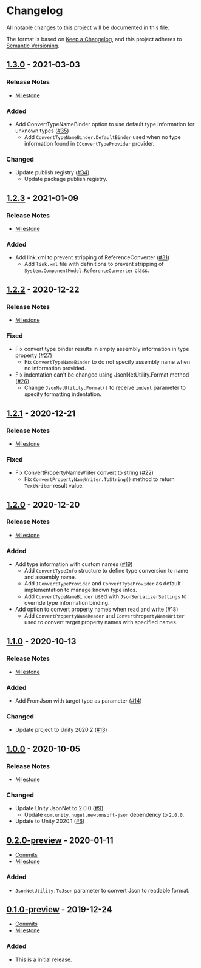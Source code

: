 # Changelog

All notable changes to this project will be documented in this file.

The format is based on [Keep a Changelog](https://keepachangelog.com/en/1.0.0/),
and this project adheres to [Semantic Versioning](https://semver.org/spec/v2.0.0.html).

## [1.3.0](https://github.com/unity-game-framework/ugf-jsonnet/releases/tag/1.3.0) - 2021-03-03  

### Release Notes

- [Milestone](https://github.com/unity-game-framework/ugf-jsonnet/milestone/9?closed=1)  
    

### Added

- Add ConvertTypeNameBinder option to use default type information for unknown types ([#35](https://github.com/unity-game-framework/ugf-jsonnet/pull/35))  
    - Add `ConvertTypeNameBinder.DefaultBinder` used when no type information found in `IConvertTypeProvider` provider.

### Changed

- Update publish registry ([#34](https://github.com/unity-game-framework/ugf-jsonnet/pull/34))  
    - Update package publish registry.

## [1.2.3](https://github.com/unity-game-framework/ugf-jsonnet/releases/tag/1.2.3) - 2021-01-09  

### Release Notes

- [Milestone](https://github.com/unity-game-framework/ugf-jsonnet/milestone/8?closed=1)  
    

### Added

- Add link.xml to prevent stripping of ReferenceConverter ([#31](https://github.com/unity-game-framework/ugf-jsonnet/pull/31))  
    - Add `link.xml` file with definitions to prevent stripping of `System.ComponentModel.ReferenceConverter` class.

## [1.2.2](https://github.com/unity-game-framework/ugf-jsonnet/releases/tag/1.2.2) - 2020-12-22  

### Release Notes

- [Milestone](https://github.com/unity-game-framework/ugf-jsonnet/milestone/7?closed=1)  
    

### Fixed

- Fix convert type binder results in empty assembly information in type property ([#27](https://github.com/unity-game-framework/ugf-jsonnet/pull/27))  
    - Fix `ConvertTypeNameBinder` to do not specify assembly name when no information provided.
- Fix indentation can't be changed using JsonNetUtility.Format method ([#26](https://github.com/unity-game-framework/ugf-jsonnet/pull/26))  
    - Change `JsonNetUtility.Format()` to receive `indent` parameter to specify formatting indentation.

## [1.2.1](https://github.com/unity-game-framework/ugf-jsonnet/releases/tag/1.2.1) - 2020-12-21  

### Release Notes

- [Milestone](https://github.com/unity-game-framework/ugf-jsonnet/milestone/6?closed=1)  
    

### Fixed

- Fix ConvertPropertyNameWriter convert to string ([#22](https://github.com/unity-game-framework/ugf-jsonnet/pull/22))  
    - Fix `ConvertPropertyNameWriter.ToString()` method to return `TextWriter` result value.

## [1.2.0](https://github.com/unity-game-framework/ugf-jsonnet/releases/tag/1.2.0) - 2020-12-20  

### Release Notes

- [Milestone](https://github.com/unity-game-framework/ugf-jsonnet/milestone/5?closed=1)  
    

### Added

- Add type information with custom names ([#19](https://github.com/unity-game-framework/ugf-jsonnet/pull/19))  
    - Add `ConvertTypeInfo` structure to define type conversion to name and assembly name.
    - Add `IConvertTypeProvider` and `ConvertTypeProvider` as default implementation to manage known type infos.
    - Add `ConvertTypeNameBinder` used with `JsonSerializerSettings` to override type information binding.
- Add option to convert property names when read and write ([#18](https://github.com/unity-game-framework/ugf-jsonnet/pull/18))  
    - Add `ConvertPropertyNameReader` and `ConvertPropertyNameWriter` used to convert target property names with specified names.

## [1.1.0](https://github.com/unity-game-framework/ugf-jsonnet/releases/tag/1.1.0) - 2020-10-13  

### Release Notes

- [Milestone](https://github.com/unity-game-framework/ugf-jsonnet/milestone/4?closed=1)  
    

### Added

- Add FromJson with target type as parameter ([#14](https://github.com/unity-game-framework/ugf-jsonnet/pull/14))  

### Changed

- Update project to Unity 2020.2 ([#13](https://github.com/unity-game-framework/ugf-jsonnet/pull/13))

## [1.0.0](https://github.com/unity-game-framework/ugf-jsonnet/releases/tag/1.0.0) - 2020-10-05  

### Release Notes

- [Milestone](https://github.com/unity-game-framework/ugf-jsonnet/milestone/3?closed=1)  
    

### Changed

- Update Unity JsonNet to 2.0.0  ([#9](https://github.com/unity-game-framework/ugf-jsonnet/pull/9))  
    - Update `com.unity.nuget.newtonsoft-json` dependency to `2.0.0`.
- Update to Unity 2020.1 ([#6](https://github.com/unity-game-framework/ugf-jsonnet/issues/6))

## [0.2.0-preview](https://github.com/unity-game-framework/ugf-jsonnet/releases/tag/0.2.0-preview) - 2020-01-11  

- [Commits](https://github.com/unity-game-framework/ugf-jsonnet/compare/0.1.0-preview...0.2.0-preview)
- [Milestone](https://github.com/unity-game-framework/ugf-jsonnet/milestone/2?closed=1)

### Added
- `JsonNetUtility.ToJson` parameter to convert Json to readable format.

## [0.1.0-preview](https://github.com/unity-game-framework/ugf-jsonnet/releases/tag/0.1.0-preview) - 2019-12-24  

- [Commits](https://github.com/unity-game-framework/ugf-jsonnet/compare/5357b7d...0.1.0-preview)
- [Milestone](https://github.com/unity-game-framework/ugf-jsonnet/milestone/1?closed=1)

### Added
- This is a initial release.


